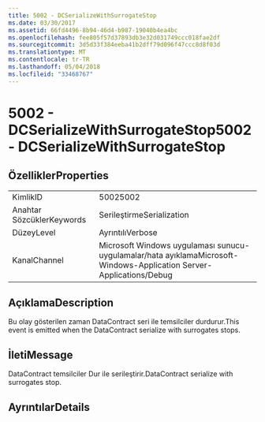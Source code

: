 ```yaml
---
title: 5002 - DCSerializeWithSurrogateStop
ms.date: 03/30/2017
ms.assetid: 66fd4496-8b94-46d4-b987-19040b4ea4bc
ms.openlocfilehash: fee805f57d37893db3e32d031749ccc018fae2df
ms.sourcegitcommit: 3d5d33f384eeba41b2dff79d096f47ccc8d8f03d
ms.translationtype: MT
ms.contentlocale: tr-TR
ms.lasthandoff: 05/04/2018
ms.locfileid: "33468767"
---
```

# <a name="5002---dcserializewithsurrogatestop"></a><span data-ttu-id="3c816-102">5002 - DCSerializeWithSurrogateStop</span><span class="sxs-lookup"><span data-stu-id="3c816-102">5002 - DCSerializeWithSurrogateStop</span></span>
## <a name="properties"></a><span data-ttu-id="3c816-103">Özellikler</span><span class="sxs-lookup"><span data-stu-id="3c816-103">Properties</span></span>  
  
|||  
|-|-|  
|<span data-ttu-id="3c816-104">Kimlik</span><span class="sxs-lookup"><span data-stu-id="3c816-104">ID</span></span>|<span data-ttu-id="3c816-105">5002</span><span class="sxs-lookup"><span data-stu-id="3c816-105">5002</span></span>|  
|<span data-ttu-id="3c816-106">Anahtar Sözcükler</span><span class="sxs-lookup"><span data-stu-id="3c816-106">Keywords</span></span>|<span data-ttu-id="3c816-107">Serileştirme</span><span class="sxs-lookup"><span data-stu-id="3c816-107">Serialization</span></span>|  
|<span data-ttu-id="3c816-108">Düzey</span><span class="sxs-lookup"><span data-stu-id="3c816-108">Level</span></span>|<span data-ttu-id="3c816-109">Ayrıntılı</span><span class="sxs-lookup"><span data-stu-id="3c816-109">Verbose</span></span>|  
|<span data-ttu-id="3c816-110">Kanal</span><span class="sxs-lookup"><span data-stu-id="3c816-110">Channel</span></span>|<span data-ttu-id="3c816-111">Microsoft Windows uygulaması sunucu-uygulamalar/hata ayıklama</span><span class="sxs-lookup"><span data-stu-id="3c816-111">Microsoft-Windows-Application Server-Applications/Debug</span></span>|  
  
## <a name="description"></a><span data-ttu-id="3c816-112">Açıklama</span><span class="sxs-lookup"><span data-stu-id="3c816-112">Description</span></span>  
 <span data-ttu-id="3c816-113">Bu olay gösterilen zaman DataContract seri ile temsilciler durdurur.</span><span class="sxs-lookup"><span data-stu-id="3c816-113">This event is emitted when the DataContract serialize with surrogates stops.</span></span>  
  
## <a name="message"></a><span data-ttu-id="3c816-114">İleti</span><span class="sxs-lookup"><span data-stu-id="3c816-114">Message</span></span>  
 <span data-ttu-id="3c816-115">DataContract temsilciler Dur ile serileştirir.</span><span class="sxs-lookup"><span data-stu-id="3c816-115">DataContract serialize with surrogates stop.</span></span>  
  
## <a name="details"></a><span data-ttu-id="3c816-116">Ayrıntılar</span><span class="sxs-lookup"><span data-stu-id="3c816-116">Details</span></span>
